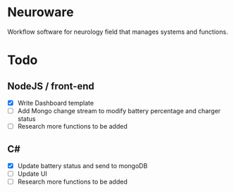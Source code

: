 # Neuroware
Workflow software for neurology field that manages systems and functions.

# Todo
##	NodeJS / front-end
- [x] Write Dashboard template
- [ ] Add Mongo change stream to modify battery percentage and charger status
- [ ] Research more functions to be added
##	C#
- [x] Update battery status and send to mongoDB
- [ ] Update UI
- [ ] Research more functions to be added
